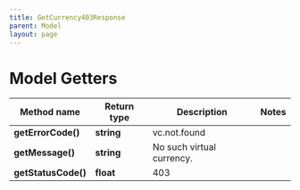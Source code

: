 ```yaml
---
title: GetCurrency403Response
parent: Model
layout: page
---
```


# Model Getters

Method name | Return type | Description | Notes
------------ | ------------- | ------------- | -------------
**getErrorCode()** | **string** | vc.not.found |
**getMessage()** | **string** | No such virtual currency. |
**getStatusCode()** | **float** | 403 |


